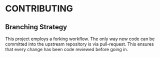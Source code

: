 # CONTRIBUTING
## Branching Strategy <a name="branching-strategy"></a>

This project employs a forking workflow. The only way new code can be committed into the upstream repository
is via pull-request. This ensures that every change has been code reviewed before going in.
